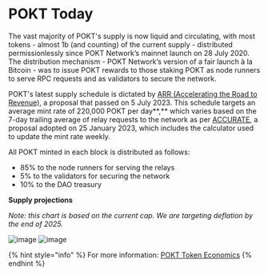 # POKT Today

The vast majority of POKT's supply is now liquid and circulating, with most tokens - almost 1b (and counting) of the current supply - distributed permissionlessly since POKT Network’s mainnet launch on 28 July 2020. The distribution mechanism - POKT Network’s version of a fair launch à la Bitcoin - was to issue POKT rewards to those staking POKT as node runners to serve RPC requests and as validators to secure the network.

POKT's latest supply schedule is dictated by [ARR (Accelerating the Road to Revenue)](https://forum.pokt.network/t/pup-32-accelerating-the-road-to-revenue-arr/4494), a proposal that passed on 5 July 2023. This schedule targets an average mint rate of 220,000 POKT per day**,** which varies based on the 7-day trailing average of relay requests to the network as per [ACCURATE](https://forum.pokt.network/t/pup-29-a-cadence-change-to-updates-of-rttm-adjustment-for-target-emissions-accurate/3777), a proposal adopted on 25 January 2023, which includes the calculator used to update the mint rate weekly.

All POKT minted in each block is distributed as follows:

* 85% to the node runners for serving the relays
* 5% to the validators for securing the network
* 10% to the DAO treasury

**Supply projections**

_Note: this chart is based on the current cap. We are targeting deflation by the end of 2025._&#x20;

![image](https://hackmd.io/\_uploads/SJ7GdkKZR.png) ![image](https://hackmd.io/\_uploads/r18EO1Kb0.png)

{% hint style="info" %}
For more information: [POKT Token Economics](https://docs.pokt.network/learn-about-pokt/the-economics)
{% endhint %}

